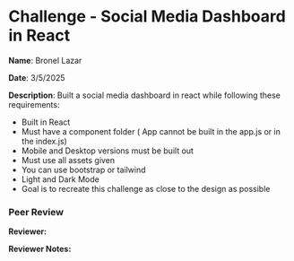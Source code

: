 #   Challenge - Social Media Dashboard in React

**Name**: Bronel Lazar

**Date**: 3/5/2025

**Description**: Built a social media dashboard in react while following these requirements: 

- Built in React 
- Must have a component folder ( App cannot be built in the app.js or in the index.js)
- Mobile and Desktop versions must be built out
- Must use all assets given
- You can use bootstrap or tailwind
- Light and Dark Mode
- Goal is to recreate this challenge as close to the design as possible


### Peer Review


**Reviewer:** 
 

**Reviewer Notes:** 
 
